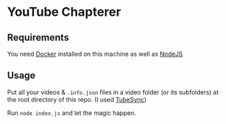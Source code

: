 # YouTube Chapterer

## Requirements

You need [Docker](https://www.docker.com/) installed on this machine as well as [NodeJS](https://www.nodejs.org)

## Usage

Put all your videos & `.info.json` files in a video folder (or its subfolders) at the root directory of this repo. (I used [TubeSync](https://github.com/meeb/tubesync))

Run `node index.js` and let the magic happen.
